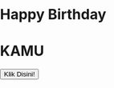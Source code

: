 <!DOCTYPE html>
<html lang="en">
<head>
  <meta charset="UTF-8" />
  <meta name="viewport" content="width=device-width, initial-scale=1.0" />
  <title>HAPPY BIRTHDAY</title>
  <script src="https://cdn.tailwindcss.com"></script>
  <link rel="stylesheet" href="https://cdnjs.cloudflare.com/ajax/libs/animate.css/4.1.1/animate.min.css"/>
  <style>
    html, body { margin: 0; padding: 0; height: 100%; overflow: hidden; }
    #fireworks { position: fixed; top: 0; left: 0; z-index: 0; }
    #typewriter span, #typewriter2 span { opacity: 0; animation: fadeIn 0.05s forwards; }
    @keyframes fadeIn { to { opacity: 1; } }
  </style>
</head>
<body
  style="background-image: url(https://images.unsplash.com/photo-1530273973427-22351773250c?q=80&w=1470&auto=format&fit=crop&ixlib=rb-4.0.3);
         background-size: cover; background-position: center;"
  class="flex justify-center h-screen items-center relative"
>
  <canvas id="fireworks"></canvas>

  <div id="kartu"
    class="bg-white border px-10 py-8 border-4 border-gray-300 shadow-lg shadow-blue-300 rounded-xl text-center animate__animated animate__backInDown m-8 w-80 relative z-10">
    <h1 class="text-3xl">Happy Birthday</h1>
    <h1 class="text-4xl text-blue-500 font-bold animate__animated animate__pulse animate__infinite">KAMU</h1>
    <button class="p-2 bg-blue-600 text-white rounded mt-5 hover:bg-blue-900 transition ease-in w-full animate__animated animate__delay-1s animate__tada"
      onclick="ubahKartu()">Klik Disini!</button>
  </div>

  <audio id="lagu" autoplay loop preload="auto">
    <source src="multonih.mp3" type="audio/mpeg" />
  </audio>

  <script src="https://cdn.jsdelivr.net/npm/@tsparticles/confetti@3.0.3/tsparticles.confetti.bundle.min.js"></script>
  <script>
    confetti({ particleCount: 100, spread: 70, origin: { y: 0.6 } });

    let kartu = document.getElementById("kartu");
    const pesan = [
      "Selamat ulang tahun, Semoga makin banyak kebahagiaan 🎉",
      "Rezeki lancar dan semua impian jadi kenyataan 🙏",
      "Semoga kita terus bareng-bareng, seru-seruan, saling dukung ❤️",
      `<h2 class='text-xl font-bold mb-3'>Hadiah 🎁</h2><p class='text-red-600 font-semibold'>Eh ternyata hadiahnya PRANK 🤣🤣</p>`,
      `<h2 class="text-xl font-bold mb-3">Harapanku buat kamu kedepannya</h2><p id="typewriter"></p>`,
      `<p id="typewriter2"></p>`
    ];
    let indexPesan = 0;

    function ubahKartu() {
      const audio = document.getElementById("lagu");
      if (audio && audio.paused) audio.play();
      tampilkanPesan();
    }

    function tampilkanPesan() {
      // slide harapan
      if (indexPesan === 4) {
        kartu.innerHTML = `
          <h1 class="text-xl font-bold mb-4">Harapanku buat kamu kedepannya</h1>
          <div id="typewriter" class="text-left text-sm leading-relaxed"></div>
          <button class="p-2 bg-blue-600 text-white rounded mt-5 hover:bg-blue-900 transition ease-in w-full"
            onclick="selanjutnya()">Selanjutnya</button>
        `;
        typeWriterEffect("selamat ulang tahun kamu!🎉 semoga di usia yang baru ini,kamu selalu diberi kesehatan, kebahagiaan,dan kekuatan untuk meraih setiap mimpi, ingat bertambahnya usia bukan sekadar angka,tapi kesempatan baru untuk jadi versi terbaik diri, sehat-sehat ya kamu", "typewriter");
        return;
      }

      // slide penutup
      if (indexPesan === 5) {
        kartu.innerHTML = `
          <div id="typewriter2" class="text-sm leading-relaxed"></div>
          <div class="mt-6 text-center font-semibold">- Dari : Seseorang -</div>
          <button class="p-2 bg-slate-600 text-white rounded mt-5 hover:bg-slate-900 transition ease-in w-full"
            onclick="refresh()">Tutup</button>
        `;
        typeWriterEffect("sekali lagi selamat ulang tahun,semoga setiap detik di hidupmu selalu dipenuhi kebahagiaan dan berkah yang tak pernah putus", "typewriter2");
        return;
      }

      // slide 3
      if (indexPesan === 2) {
        kartu.innerHTML = `
          <h1 class="font-semibold animate__animated animate__zoomIn">${pesan[indexPesan]}</h1>
          <button class="p-2 bg-blue-600 text-white rounded mt-5 hover:bg-blue-900 transition ease-in w-full"
            onclick="selanjutnya()">Selanjutnya</button>
          <button class="p-2 bg-pink-600 text-white rounded mt-3 hover:bg-pink-900 transition ease-in w-full"
            onclick="lompatHadiah()">Hadiah 🎁</button>
        `;
        return;
      }

      // slide prank
      if (indexPesan === 3) {
        kartu.innerHTML = `
          <div class="animate__animated animate__zoomIn">${pesan[indexPesan]}</div>
          <button class="p-2 bg-blue-600 text-white rounded mt-5 hover:bg-blue-900 transition ease-in w-full"
            onclick="selanjutnya()">Selanjutnya</button>
        `;
        return;
      }

      // default (slide 1 & 2)
      kartu.innerHTML = `
        <h1 class="font-semibold animate__animated animate__zoomIn">${pesan[indexPesan]}</h1>
        <button class="p-2 bg-blue-600 text-white rounded mt-5 hover:bg-blue-900 transition ease-in w-full"
          onclick="selanjutnya()">Selanjutnya</button>
      `;
    }

    function selanjutnya() {
      if (indexPesan === 2 || indexPesan === 3) {
        indexPesan = 4; // dari slide 3 atau prank → langsung ke harapan
      } else {
        indexPesan++;
      }
      if (indexPesan >= pesan.length) indexPesan = pesan.length - 1;
      tampilkanPesan();
    }

    function lompatHadiah() {
      indexPesan = 3;
      tampilkanPesan();
    }

    function refresh() {
      const audio = document.getElementById("lagu");
      if (audio) { audio.pause(); audio.currentTime = 0; }
      location.reload();
    }

    function typeWriterEffect(text, elementId) {
      const container = document.getElementById(elementId);
      container.innerHTML = "";
      text.split("").forEach((char, i) => {
        let span = document.createElement("span");
        span.textContent = char;
        span.style.animationDelay = `${i * 0.05}s`;
        container.appendChild(span);
      });
    }

    // fireworks
    const canvas = document.getElementById('fireworks');
    const ctx = canvas.getContext('2d');
    function resizeCanvas(){ canvas.width = window.innerWidth; canvas.height = window.innerHeight; }
    resizeCanvas(); window.addEventListener('resize', resizeCanvas);

    let fireworks = [], particles = [];
    class Firework { constructor(x,y,targetY,color){ this.x=x; this.y=y; this.targetY=targetY; this.color=color; this.speed=5; }
      update(){ this.y-=this.speed; if(this.y<=this.targetY){ this.explode(); return true; } this.draw(); return false; }
      draw(){ ctx.beginPath(); ctx.arc(this.x,this.y,2,0,Math.PI*2); ctx.fillStyle=this.color; ctx.fill(); }
      explode(){ for(let i=0;i<60;i++){ particles.push(new Particle(this.x,this.y,this.color)); } } }
    class Particle { constructor(x,y,color){ this.x=x; this.y=y; this.color=color; this.speed=Math.random()*5+1; this.angle=Math.random()*Math.PI*2; this.alpha=1; this.decay=Math.random()*0.02+0.01; }
      update(){ this.x+=Math.cos(this.angle)*this.speed; this.y+=Math.sin(this.angle)*this.speed; this.alpha-=this.decay; this.draw(); return this.alpha<=0; }
      draw(){ ctx.save(); ctx.globalAlpha=this.alpha; ctx.beginPath(); ctx.arc(this.x,this.y,2,0,Math.PI*2); ctx.fillStyle=this.color; ctx.fill(); ctx.restore(); } }
    function animate(){ ctx.fillStyle='rgba(0,0,0,0.2)'; ctx.fillRect(0,0,canvas.width,canvas.height);
      if(Math.random()<0.04){ let x=Math.random()*canvas.width; let color=`hsl(${Math.random()*360},100%,50%)`; fireworks.push(new Firework(x,canvas.height,Math.random()*canvas.height/2,color)); }
      for(let i=fireworks.length-1;i>=0;i--){ if(fireworks[i].update()) fireworks.splice(i,1); }
      for(let i=particles.length-1;i>=0;i--){ if(particles[i].update()) particles.splice(i,1); }
      requestAnimationFrame(animate); }
    animate();
    canvas.addEventListener('click',(e)=>{ let x=e.clientX; let color=`hsl(${Math.random()*360},100%,50%)`; fireworks.push(new Firework(x,canvas.height,e.clientY,color)); });
  </script>
</body>
</html>
